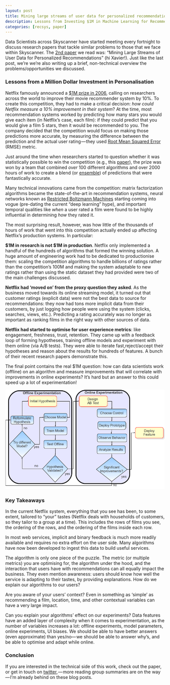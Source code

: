 ```yaml
---
layout: post
title: Mining large streams of user data for personalized recommendations (paper review)
description: Lessons from Investing $1M in Machine Learning for Recommendation.
categories: [recsys, paper]
---
```


Data Scientists across Skyscanner have started meeting every fortnight to discuss research papers that tackle similar problems to those that we face within Skyscanner. The [2nd paper](http://www.kdd.org/exploration_files/V14-02-05-Amatriain.pdf) we read was: “Mining Large Streams of User Data for Personalized Recommendations” (hi Xavier!). Just like the last post, we’re we’re also writing up a brief, non-technical overview the problems/opportunities we discussed.

### Lessons from a Million Dollar Investment in Personalisation
Netflix famously announced a [$1M prize in 2006](http://netflixprize.com/), calling on researchers across the world to improve their movie recommender system by 10%. To create this competition, they had to make a critical decision: _how could Netflix measure a 10% improvement in their system_? At the time, most recommendation systems worked by predicting how many stars you would give each item (in Netflix’s case, each film): if they could predict that you would give a film 5 stars, then it would be recommended to you. The company decided that the competition would focus on making those predictions more accurate, by measuring the difference between the prediction and the actual user rating — they used [Root Mean Squared Error](https://en.wikipedia.org/wiki/Root-mean-square_deviation) (RMSE) metric.

Just around the time when researchers started to question whether it was statistically possible to win the competition (e.g., this [paper](http://xavier.amatriain.net/pubs/umap09.pdf)), the prize was won by a team that combined _over_ 100 different algorithms and over 2000 hours of work to create a blend (or [ensemble](https://en.wikipedia.org/wiki/Ensemble_learning)) of predictions that were fantastically accurate.

Many technical innovations came from the competition: matrix factorization algorithms became the state-of-the-art in recommendation systems, neural networks known as [Restricted Boltzmann Machines](https://en.wikipedia.org/wiki/Restricted_Boltzmann_machine) starting coming into vogue (pre-dating the current “deep learning” hype), and important temporal qualities like _when_ a user rated a film were found to be highly influential in determining _how_ they rated it.

The most surprising result, however, was how little of the thousands of hours of work that went into this competition actually ended up affecting Netflix’s production systems. In particular:

**$1M in research is not $1M in production**. Netflix only implemented a handful of the hundreds of algorithms that formed the winning solution. A huge amount of engineering work had to be dedicated to productionise them: scaling the competition algorithms to handle billions of ratings rather than the competition’s 100M and making the system adaptable to new ratings rather than using the static dataset they had provided were two of the main challenges discussed.

**Netflix had ‘moved on’ from the proxy question they asked**. As the business moved towards its online streaming model, it turned out that customer ratings (explicit data) were not the best data to source for recommendations: they now had tons more implicit data from their customers, by just logging how people were using the system (clicks, searches, views, etc.). Predicting a rating accurately was no longer as important as ranking films in the right way with other sources of data.

**Netflix had started to optimise for user experience metrics**: like engagement, freshness, trust, retention. They came up with a feedback loop of forming hypotheses, training offline models and experiment with them online (via A/B tests). They were able to iterate fast,reject/accept their hypotheses and reason about the results for hundreds of features. A bunch of their recent research papers demonstrate this.

The final point contains the real $1M question: how can data scientists work (offline) on an algorithm and measure improvements that will correlate with improvements in online experiments? It’s hard but an answer to this could speed up a lot of experimentation!

![about](/images/posts/NetflixPrizePaper.png)

### Key Takeaways
In the current Netflix system, everything that you see has been, to some extent, tailored to “your” tastes (Netflix deals with households of customers, so they tailor to a group at a time). This includes the rows of films you see, the ordering of the rows, and the ordering of the films inside each row.

In most web services, implicit and binary feedback is much more readily available and requires no extra effort on the user side. Many algorithms have now been developed to ingest this data to build useful services.

The algorithm is only one piece of the puzzle. The metric (or multiple metrics) you are optimising for, the algorithm under the hood, and the interaction that users have with recommendations can all equally impact the business. They even mention awareness: users should know how well the service is adapting to their tastes, by providing explanations. How do we explain our algorithms to our users?

Are you aware of your users’ context? Even in something as ‘simple’ as recommending a film, location, time, and other contextual variables can have a very large impact.

Can you explain your algorithms’ effect on our experiments? Data features have an added layer of complexity when it comes to experimentation, as the number of variables increases a lot: offline experiments, model parameters, online experiments, UI biases. We should be able to have better answers (even approximate) than yes/no— we should be able to answer why’s, and be able to optimise and adapt while online.

### Conclusion
If you are interested in the technical side of this work, check out the paper, or get in touch on [twitter](https://twitter.com/neal_lathia), — more reading group summaries are on the way — I’m already behind on these blog posts.
